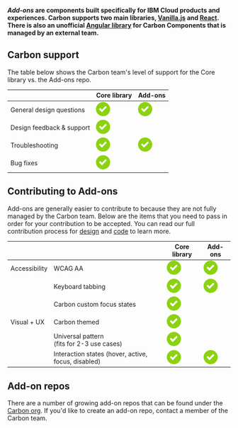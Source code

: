**_Add-ons_ are components built specifically for IBM Cloud products and experiences. Carbon supports two main libraries, [Vanilla.js](https://github.com/carbon-design-system/carbon-components) and [React](https://github.com/carbon-design-system/carbon-components-react). There is also an unofficial [Angular library](https://pages.github.ibm.com/adaniel/angular-carbon-components/) for Carbon Components that is managed by an external team.**

## Carbon support

The table below shows the Carbon team's level of support for the Core library vs. the Add-ons repo.

|                           | Core library | Add-ons |
| ------------------------- | ------------ | ------- |
| General design questions  | ![available](images/checkmark--glyph.svg)          | ![available](images/checkmark--glyph.svg)      |
| Design feedback & support | ![available](images/checkmark--glyph.svg)           |         |
| Troubleshooting           | ![available](images/checkmark--glyph.svg)           | ![available](images/checkmark--glyph.svg)     |
| Bug fixes                 | ![available](images/checkmark--glyph.svg)           |         |

## Contributing to Add-ons

Add-ons are generally easier to contribute to because they are not fully managed by the Carbon team. Below are the items that you need to pass in order for your contribution to be accepted. You can read our full contribution process for [design](/getting-started/contributing) and [code](https://github.com/carbon-design-system/carbon-components/blob/master/docs/contributing.md) to learn more.

|               |                                                     | Core library | Add-ons |
| ------------- | --------------------------------------------------- | ------------ | ------- |
| Accessibility | WCAG AA                                             | ![available](images/checkmark--glyph.svg)           | ![available](images/checkmark--glyph.svg)      |
|               | Keyboard tabbing                                    | ![available](images/checkmark--glyph.svg)           | ![available](images/checkmark--glyph.svg)      |
|               | Carbon custom focus states                          | ![available](images/checkmark--glyph.svg)           |         |
| Visual + UX   | Carbon themed                                       | ![available](images/checkmark--glyph.svg)           |         |
|               | Universal pattern <br>(fits for 2-3 use cases)      | ![available](images/checkmark--glyph.svg)           |         |
|               | Interaction states (hover, active, focus, disabled) | ![available](images/checkmark--glyph.svg)           | ![available](images/checkmark--glyph.svg)     |

## Add-on repos

There are a number of growing add-on repos that can be found under the [Carbon org](https://github.com/carbon-design-system). If you'd like to create an add-on repo, contact a member of the Carbon team.

<!--
* [carbon-add-ons-bluemix](https://github.com/carbon-design-system/carbon-addons-bluemix): For Vanilla.js Add-on components shipped specifically for IBM Bluemix/IBM Cloud Platform.
* [carbon-add-ons-bluemix-react](https://github.com/carbon-design-system/carbon-addons-bluemix-react): For React Add-on components shipped specifically for IBM Bluemix.
* [carbon-add-ons-cloud](https://github.com/carbon-design-system/carbon-addons-cloud)
* [carbon-add-ons-gridpanel-react](https://github.com/carbon-design-system/carbon-addons-gridpanel-react) -->
